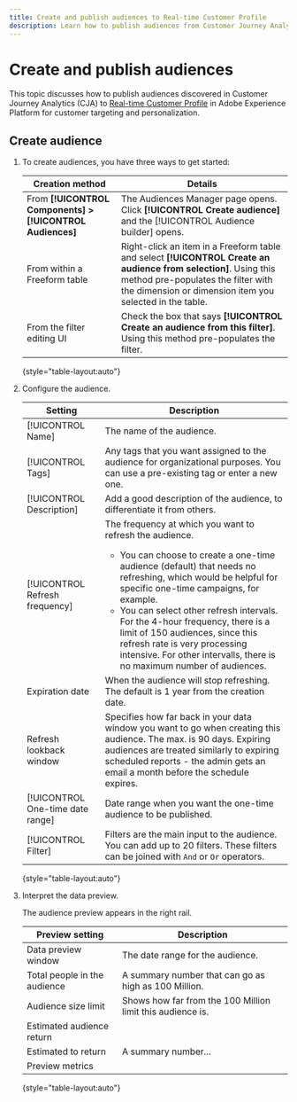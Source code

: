 ```yaml
---
title: Create and publish audiences to Real-time Customer Profile
description: Learn how to publish audiences from Customer Journey Analytics
---
```


# Create and publish audiences

This topic discusses how to publish audiences discovered in Customer Journey Analytics (CJA) to [Real-time Customer Profile](https://experienceleague.adobe.com/docs/experience-platform/profile/home.html?lang=en) in Adobe Experience Platform for customer targeting and personalization.

## Create audience

1. To create audiences, you have three ways to get started:

   | Creation method | Details |
   | --- | --- |
   | From **[!UICONTROL Components] > [!UICONTROL Audiences]** | The Audiences Manager page opens. Click **[!UICONTROL Create audience]** and the [!UICONTROL Audience builder] opens. |
   | From within a Freeform table | Right-click an item in a Freeform table and select **[!UICONTROL Create an audience from selection]**. Using this method pre-populates the filter with the dimension or dimension item you selected in the table. |
   | From the filter editing UI | Check the box that says **[!UICONTROL Create an audience from this filter]**. Using this method pre-populates the filter. |

   {style="table-layout:auto"}

1. Configure the audience.

   | Setting | Description |
   | --- | --- |
   | [!UICONTROL Name] | The name of the audience. |
   | [!UICONTROL Tags] | Any tags that you want assigned to the audience for organizational purposes. You can use a pre-existing tag or enter a new one.|
   | [!UICONTROL Description] | Add a good description of the audience, to differentiate it from others. |
   | [!UICONTROL Refresh frequency] | The frequency at which you want to refresh the audience.<ul><li>You can choose to create a one-time audience (default) that needs no refreshing, which would be helpful for specific one-time campaigns, for example.</li><li>You can select other refresh intervals. For the 4-hour frequency, there is a limit of 150 audiences, since this refresh rate is very processing intensive. For other intervalls, there is no maximum number of audiences.</li></ul> |
   | Expiration date | When the audience will stop refreshing. The default is 1 year from the creation date. |
   | Refresh lookback window | Specifies how far back in your data window you want to go when creating this audience. The max. is 90 days. Expiring audiences are treated similarly to expiring scheduled reports - the admin gets an email a month before the schedule expires. |
   | [!UICONTROL One-time date range] | Date range when you want the one-time audience to be published. |
   | [!UICONTROL Filter] | Filters are the main input to the audience. You can add up to 20 filters. These filters can be joined with `And` or `Or` operators.  |

   {style="table-layout:auto"}

1. Interpret the data preview.

   The audience preview appears in the right rail.

   | Preview setting | Description |
   | --- | --- |
   | Data preview window | The date range for the audience. |
   | Total people in the audience | A summary number that can go as high as 100 Million. |
   | Audience size limit | Shows how far from the 100 Million limit this audience is. |
   | Estimated audience return |  |
   | Estimated to return | A summary number...  |
   | Preview metrics |  |




   {style="table-layout:auto"}


